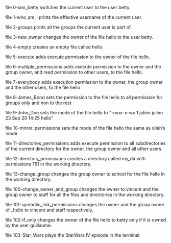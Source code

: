 file 0-iam_betty switches the current user to the user betty.

file 1-who_am_i prints the effective username of the current user.

file 2-groups prints all the groups the current user is part of.

file 3-new_owner changes the owner of the file hello to the user betty.

file 4-empty creates an empty file called hello.

file 5-execute adds execute permission to the owner of the file hello.

file 6-multiple_permissions adds execute permission to the owner and the group owner, and read permission to other users, to the file hello.

file 7-everybody adds execution permission to the owner, the group owner and the other users, to the file hello

file 8-James_Bond sets the permission to the file hello to all permission for groups only and non to the rest

file 9-John_Doe sets the mode of the file hello to "-rwxr-x-wx 1 julien julien 23 Sep 20 14:25 hello"

file 10-mirror_permissions sets the mode of the file hello the same as olleh’s mode 

file 11-directories_permissions adds execute permission to all subdirectories of the current directory for the owner, the group owner and all other users.

file 12-directory_permissions creates a directory called my_dir with permissions 751 in the working directory.

file 13-change_group changes the group owner to school for the file hello in the working directory.

file 100-change_owner_and_group changes the owner to vincent and the group owner to staff for all the files and directories in the working directory.

file 101-symbolic_link_permissions changes the owner and the group owner of _hello to vincent and staff respectively.

file 102-if_only changes the owner of the file hello to betty only if it is owned by the user guillaume.

file 103-Star_Wars plays the StarWars IV episode in the terminal.
